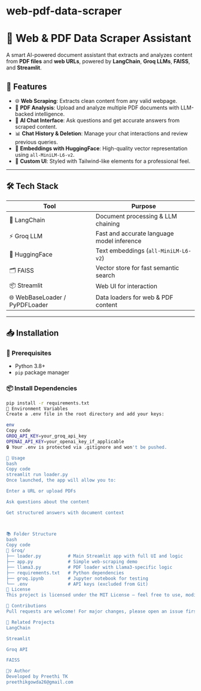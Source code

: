 # web-pdf-data-scraper

# 📄 Web & PDF Data Scraper Assistant

A smart AI-powered document assistant that extracts and analyzes content from **PDF files** and **web URLs**, powered by **LangChain**, **Groq LLMs**, **FAISS**, and **Streamlit**.

## 🚀 Features

- 🌐 **Web Scraping**: Extracts clean content from any valid webpage.
- 📄 **PDF Analysis**: Upload and analyze multiple PDF documents with LLM-backed intelligence.
- 💬 **AI Chat Interface**: Ask questions and get accurate answers from scraped content.
- 📊 **Chat History & Deletion**: Manage your chat interactions and review previous queries.
- 🧠 **Embeddings with HuggingFace**: High-quality vector representation using `all-MiniLM-L6-v2`.
- 🎨 **Custom UI**: Styled with Tailwind-like elements for a professional feel.

---

## 🛠️ Tech Stack

| Tool          | Purpose                                      |
|---------------|----------------------------------------------|
| 🧠 LangChain   | Document processing & LLM chaining           |
| ⚡ Groq LLM    | Fast and accurate language model inference   |
| 🧬 HuggingFace | Text embeddings (`all-MiniLM-L6-v2`)         |
| 🗂️ FAISS       | Vector store for fast semantic search        |
| 📦 Streamlit   | Web UI for interaction                      |
| 🌐 WebBaseLoader / PyPDFLoader | Data loaders for web & PDF content |

---

## 📥 Installation

### 🔧 Prerequisites

- Python 3.8+
- `pip` package manager

### 📦 Install Dependencies

```bash
pip install -r requirements.txt
🔐 Environment Variables
Create a .env file in the root directory and add your keys:

env
Copy code
GROQ_API_KEY=your_groq_api_key
OPENAI_API_KEY=your_openai_key_if_applicable
🔒 Your .env is protected via .gitignore and won't be pushed.

🧪 Usage
bash
Copy code
streamlit run loader.py
Once launched, the app will allow you to:

Enter a URL or upload PDFs

Ask questions about the content

Get structured answers with document context



📚 Folder Structure
bash
Copy code
📁 Groq/
├── loader.py          # Main Streamlit app with full UI and logic
├── app.py             # Simple web-scraping demo
├── llama3.py          # PDF loader with Llama3-specific logic
├── requirements.txt   # Python dependencies
├── groq.ipynb         # Jupyter notebook for testing
└── .env               # API keys (excluded from Git)
📝 License
This project is licensed under the MIT License – feel free to use, modify, and share with attribution.

🤝 Contributions
Pull requests are welcome! For major changes, please open an issue first to discuss what you’d like to change.

🔗 Related Projects
LangChain

Streamlit

Groq API

FAISS

🙋‍♀️ Author
Developed by Preethi TK
preethikgowda26@gmail.com
